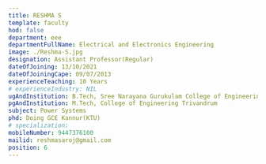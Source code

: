 ```yaml
---
title: RESHMA S
template: faculty
hod: false
department: eee
departmentFullName: Electrical and Electronics Engineering
image: ./Reshma-S.jpg
designation: Assistant Professor(Regular)
dateOfJoining: 13/10/2021
dateOfJoiningCape: 09/07/2013
experienceTeaching: 10 Years
# experienceIndustry: NIL
ugAndInstitution: B.Tech, Sree Narayana Gurukulam College of Engineering 
pgAndInstitution: M.Tech, College of Engineering Trivandrum
subject: Power Systems
phd: Doing GCE Kannur(KTU)
# specialization: 
mobileNumber: 9447376100
mailid: reshmasaroj@gmail.com 
position: 6
---
```

